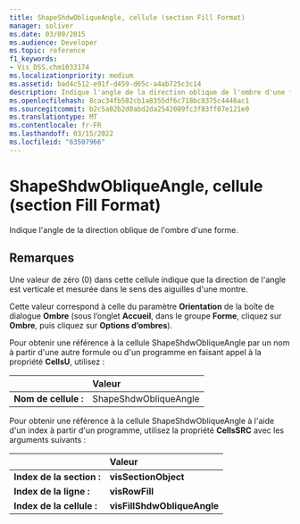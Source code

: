 ```yaml
---
title: ShapeShdwObliqueAngle, cellule (section Fill Format)
manager: soliver
ms.date: 03/09/2015
ms.audience: Developer
ms.topic: reference
f1_keywords:
- Vis_DSS.chm1033174
ms.localizationpriority: medium
ms.assetid: bad4c512-e91f-d459-d65c-a4ab725c3c14
description: Indique l'angle de la direction oblique de l'ombre d'une forme.
ms.openlocfilehash: 8cac34fb582cb1a8355df6c718bc8375c4446ac1
ms.sourcegitcommit: b2c5a02b2d0abd2da2542089fc3f83ff07e121e0
ms.translationtype: MT
ms.contentlocale: fr-FR
ms.lasthandoff: 03/15/2022
ms.locfileid: "63507966"
---
```

# <a name="shapeshdwobliqueangle-cell-fill-format-section"></a>ShapeShdwObliqueAngle, cellule (section Fill Format)

Indique l'angle de la direction oblique de l'ombre d'une forme.
  
## <a name="remarks"></a>Remarques

Une valeur de zéro (0) dans cette cellule indique que la direction de l'angle est verticale et mesurée dans le sens des aiguilles d'une montre.
  
Cette valeur correspond à celle du paramètre **Orientation** de la boîte de dialogue **Ombre** (sous l’onglet **Accueil**, dans le groupe **Forme**, cliquez sur **Ombre**, puis cliquez sur **Options d’ombres**).
  
Pour obtenir une référence à la cellule ShapeShdwObliqueAngle par un nom à partir d'une autre formule ou d'un programme en faisant appel à la propriété **CellsU**, utilisez : 
  
||Valeur |
|:-----|:-----|
| **Nom de cellule :**  <br/> | ShapeShdwObliqueAngle  <br/> |
   
Pour obtenir une référence à la cellule ShapeShdwObliqueAngle à l'aide d'un index à partir d'un programme, utilisez la propriété **CellsSRC** avec les arguments suivants : 
  
||Valeur |
|:-----|:-----|
| **Index de la section :**  <br/> |**visSectionObject** <br/> |
| **Index de la ligne :**  <br/> |**visRowFill** <br/> |
| **Index de la cellule :**  <br/> |**visFillShdwObliqueAngle** <br/> |
   

